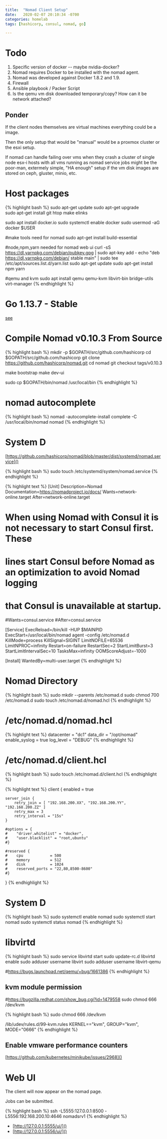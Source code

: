 ```yaml
---
title:  "Nomad Client Setup"
date:   2020-02-07 20:10:34 -0700
categories: homelab
tags: [hashicorp, consul, nomad, go]

---
```

# Todo 

1. Specific version of docker -- maybe nvidia-docker?
2. Nomad requires Docker to be installed with the nomad agent. 
3. Nomad was developed against Docker 1.8.2 and 1.9.
4. Firewall
5. Ansible playbook / Packer Script
6. Is the qemu vm disk downloaded temporary/copy?  How can it be network attached?

## Ponder

If the client nodes themselves are virtual machines everything could be a image.

Then the only setup that would be "manual" would be a proxmox cluster or the esxi setup.

If nomad can handle failing over vms when they crash a cluster of single node esx-i hosts with all vms running as nomad service jobs might be the poor-man, extermely simple, "HA enough" setup if the vm disk images are stored on ceph, gluster, minio, etc.

# Host packages

{% highlight bash %}
sudo apt-get update
sudo apt-get upgrade    
sudo apt-get install git htop make elinks 

sudo apt install docker.io
sudo systemctl enable docker
sudo usermod -aG docker $USER

#make tools need for nomad
sudo apt-get install build-essential

#node,npm,yarn needed for nomad web ui
curl -sS https://dl.yarnpkg.com/debian/pubkey.gpg | sudo apt-key add -
echo "deb https://dl.yarnpkg.com/debian/ stable main" | sudo tee /etc/apt/sources.list.d/yarn.list
sudo apt-get update
sudo apt-get install npm yarn

#qemu and kvm
sudo apt install qemu qemu-kvm libvirt-bin  bridge-utils  virt-manager
{% endhighlight %}

# Go 1.13.7 - Stable

[see](go-release)

# Compile Nomad v0.10.3 From Source

{% highlight bash %}
mkdir -p $GOPATH/src/github.com/hashicorp 
cd $GOPATH/src/github.com/hashicorp 
git clone https://github.com/hashicorp/nomad.git
cd nomad
git checkout tags/v0.10.3

make bootstrap
make dev-ui

sudo cp $GOPATH/bin/nomad /usr/local/bin
{% endhighlight %}

# nomad autocomplete

{% highlight bash %}
nomad -autocomplete-install
complete -C /usr/local/bin/nomad nomad
{% endhighlight %}

# System D

[https://github.com/hashicorp/nomad/blob/master/dist/systemd/nomad.service]()

{% highlight bash %}
sudo touch /etc/systemd/system/nomad.service
{% endhighlight %}

{% highlight text %}
[Unit]
Description=Nomad
Documentation=https://nomadproject.io/docs/
Wants=network-online.target
After=network-online.target

# When using Nomad with Consul it is not necessary to start Consul first. These
# lines start Consul before Nomad as an optimization to avoid Nomad logging
# that Consul is unavailable at startup.
#Wants=consul.service
#After=consul.service

[Service]
ExecReload=/bin/kill -HUP $MAINPID
ExecStart=/usr/local/bin/nomad agent -config /etc/nomad.d
KillMode=process
KillSignal=SIGINT
LimitNOFILE=65536
LimitNPROC=infinity
Restart=on-failure
RestartSec=2
StartLimitBurst=3
StartLimitIntervalSec=10
TasksMax=infinity
OOMScoreAdjust=-1000

[Install]
WantedBy=multi-user.target
{% endhighlight %}    

# Nomad Directory

{% highlight bash %}
sudo mkdir --parents /etc/nomad.d
sudo chmod 700 /etc/nomad.d
sudo touch /etc/nomad.d/nomad.hcl
{% endhighlight %}

# /etc/nomad.d/nomad.hcl

{% highlight text %}
datacenter = "dc1"
data_dir = "/opt/nomad"
enable_syslog = true
log_level = "DEBUG"
{% endhighlight %}

# /etc/nomad.d/client.hcl

{% highlight bash %}
sudo touch /etc/nomad.d/client.hcl
{% endhighlight %}

{% highlight text %}
client {
    enabled = true

    server_join {
        retry_join = [ "192.168.200.XX", "192.168.200.YY", "192.168.200.ZZ" ]
        retry_max = 3
        retry_interval = "15s"
    }
    
    #options = {
    #    "driver.whitelist" = "docker",
    #    "user.blacklist" = "root,ubuntu"
    #}

    #reserved {
    #    cpu            = 500
    #    memory         = 512
    #    disk           = 1024
    #    reserved_ports = "22,80,8500-8600"
    #}
}
{% endhighlight %}

# System D

{% highlight bash %}
sudo systemctl enable nomad
sudo systemctl start nomad
sudo systemctl status nomad
{% endhighlight %}

# libvirtd

{% highlight bash %}
sudo service libvirtd start
sudo update-rc.d libvirtd enable
sudo adduser username libvirt
sudo adduser username libvirt-qemu

#https://bugs.launchpad.net/qemu/+bug/1661386
{% endhighlight %}

## kvm module permission
#https://bugzilla.redhat.com/show_bug.cgi?id=1479558
sudo chmod 666 /dev/kvm

{% highlight bash %}
sudo chmod 666 /dev/kvm

/lib/udev/rules.d/99-kvm.rules 
KERNEL=="kvm", GROUP="kvm", MODE="0666"
{% endhighlight %}

## Enable vmware performance counters

[https://github.com/kubernetes/minikube/issues/2968]()


# Web UI

The client will now appear on the nomad page.

Jobs can be submitted.

{% highlight bash %}
ssh -L5555:127.0.0.1:8500 -L5556:192.168.200.10:4646 nomadsrv1
{% endhighlight %}

- [http://127.0.0.1:5555/ui/]()
- [http://127.0.0.1:5556/ui/]()